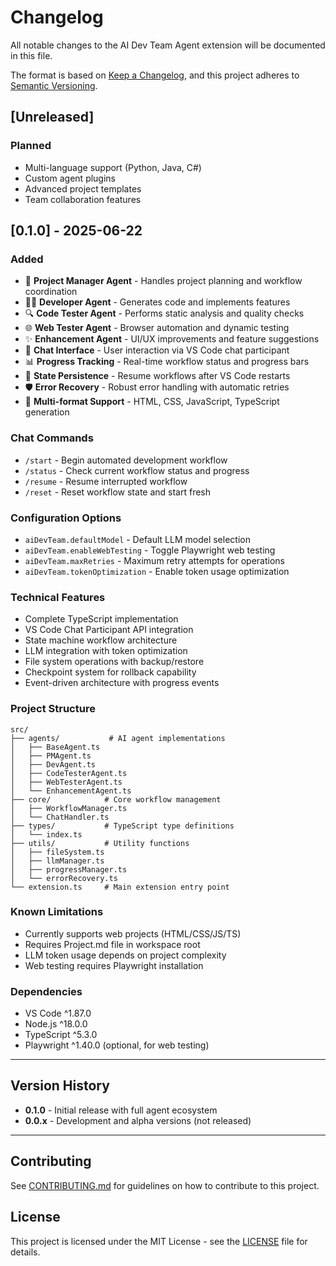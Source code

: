 # Changelog

All notable changes to the AI Dev Team Agent extension will be documented in this file.

The format is based on [Keep a Changelog](https://keepachangelog.com/en/1.0.0/),
and this project adheres to [Semantic Versioning](https://semver.org/spec/v2.0.0.html).

## [Unreleased]

### Planned
- Multi-language support (Python, Java, C#)
- Custom agent plugins
- Advanced project templates
- Team collaboration features

## [0.1.0] - 2025-06-22

### Added
- 🎯 **Project Manager Agent** - Handles project planning and workflow coordination
- 👨‍💻 **Developer Agent** - Generates code and implements features
- 🔍 **Code Tester Agent** - Performs static analysis and quality checks
- 🌐 **Web Tester Agent** - Browser automation and dynamic testing
- ✨ **Enhancement Agent** - UI/UX improvements and feature suggestions
- 💬 **Chat Interface** - User interaction via VS Code chat participant
- 📊 **Progress Tracking** - Real-time workflow status and progress bars
- 🔄 **State Persistence** - Resume workflows after VS Code restarts
- 🛡️ **Error Recovery** - Robust error handling with automatic retries
- 📁 **Multi-format Support** - HTML, CSS, JavaScript, TypeScript generation

### Chat Commands
- `/start` - Begin automated development workflow
- `/status` - Check current workflow status and progress
- `/resume` - Resume interrupted workflow
- `/reset` - Reset workflow state and start fresh

### Configuration Options
- `aiDevTeam.defaultModel` - Default LLM model selection
- `aiDevTeam.enableWebTesting` - Toggle Playwright web testing
- `aiDevTeam.maxRetries` - Maximum retry attempts for operations
- `aiDevTeam.tokenOptimization` - Enable token usage optimization

### Technical Features
- Complete TypeScript implementation
- VS Code Chat Participant API integration
- State machine workflow architecture
- LLM integration with token optimization
- File system operations with backup/restore
- Checkpoint system for rollback capability
- Event-driven architecture with progress events

### Project Structure
```
src/
├── agents/           # AI agent implementations
│   ├── BaseAgent.ts
│   ├── PMAgent.ts
│   ├── DevAgent.ts
│   ├── CodeTesterAgent.ts
│   ├── WebTesterAgent.ts
│   └── EnhancementAgent.ts
├── core/            # Core workflow management
│   ├── WorkflowManager.ts
│   └── ChatHandler.ts
├── types/           # TypeScript type definitions
│   └── index.ts
├── utils/           # Utility functions
│   ├── fileSystem.ts
│   ├── llmManager.ts
│   ├── progressManager.ts
│   └── errorRecovery.ts
└── extension.ts     # Main extension entry point
```

### Known Limitations
- Currently supports web projects (HTML/CSS/JS/TS)
- Requires Project.md file in workspace root
- LLM token usage depends on project complexity
- Web testing requires Playwright installation

### Dependencies
- VS Code ^1.87.0
- Node.js ^18.0.0
- TypeScript ^5.3.0
- Playwright ^1.40.0 (optional, for web testing)

---

## Version History

- **0.1.0** - Initial release with full agent ecosystem
- **0.0.x** - Development and alpha versions (not released)

---

## Contributing

See [CONTRIBUTING.md](CONTRIBUTING.md) for guidelines on how to contribute to this project.

## License

This project is licensed under the MIT License - see the [LICENSE](LICENSE) file for details.
